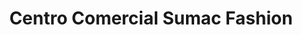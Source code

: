 ---
title: "Centro Comercial Sumac Fashion"
url: /cercado-de-lima/centro-comercial-sumac-fashion/
shop: centro comercial
---